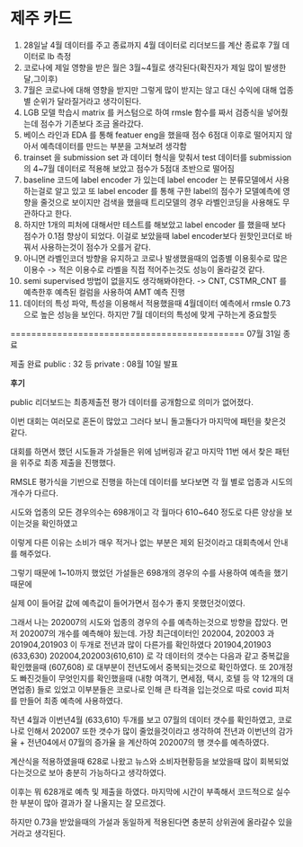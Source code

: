 # 제주 카드

1. 28일날 4월 데이터를 주고 종료까지 4월 데이터로 리더보드를 계산 종료후 7월 데이터로 lb 측정
2. 코로나에 제일 영향을 받은 월은 3월~4월로 생각된다(확진자가 제일 많이 발생한 달,그이후)
3. 7월은 코로나에 대해 영향을 받지만 그렇게 많이 받지는 않고 대신 수익에 대해 업종별 순위가 달라질거라고 생각이된다.
4. LGB 모델 학습시 matrix 를 커스텀으로 하여 rmsle 함수를 짜서 검증식을 넣어줬는데 점수가 기존보다 조금 올라갔다.
5. 베이스 라인과 EDA 를 통해 featuer eng을 했을때 점수 6점대 이후로 떨어지지 않아서 예측데이터를 만드는 부분을 고쳐보려 생각함
6. trainset 을 submission set 과 데이터 형식을 맞춰서 test 데이터를 submission 의 4~7월 데이터로 적용해 보았고 점수가 5점대 초반으로 떨어짐
7. baseline 코드에 label encoder 가 있는데 label encoder 는 분류모델에서 사용하는걸로 알고 있고 또 label encoder 를 통해 구한 label의 점수가 모델예측에 영향을 줄것으로 보이지만 검색을 했을때 트리모델의 경우 라벨인코딩을 사용해도 무관하다고 한다.
8. 하지만 1개의 피처에 대해서만 테스트를 해보았고 label encoder 를 했을때 보다 점수가 0.1점 향상이 되었다. 이걸로 보았을때 label encoder보다 원핫인코더로 바꿔서 사용하는것이 점수가 오를거 같다. 
9. 아니면 라벨인코더 방향을 유지하고 코로나 발생했을때의 업종별 이용횟수로 많은 이용수 -> 적은 이용수로 라벨을 직접 적어주는것도 성능이 올라갈것 같다.
10. semi supervised 방법이 없을지도 생각해봐야한다. -> CNT, CSTMR_CNT 를 예측한후 예측된 컬럼을 사용하여 AMT 예측 진행
11. 데이터의 특성 파악, 특성을 이용해서 적용했을때 4월데이터 예측에서 rmsle 0.73 으로 높은 성능을 보인다. 하지만 7월 데이터의 특성에 맞게 구하는게 중요할듯

============================================= 07월 31일 종료 

제출 완료
public : 32 등
private : 08월 10일 발표

**후기**

public 리더보드는 최종제출전 평가 데이터를 공개함으로 의미가 없어졌다.

이번 대회는 여러모로 혼돈이 많았고 그러다 보니 돌고돌다가 마지막에 패턴을 찾은것 같다.

대회를 하면서 했던 시도들과 가설들은 위에 넘버링과 같고 마지막 11번 에서 찾은 패턴을 위주로 최종 제출을 진행했다.

RMSLE 평가식을 기반으로 진행을 하는데 데이터를 보다보면 각 월 별로 업종과 시도의 개수가 다르다.

시도와 업종의 모든 경우의수는 698개이고 각 월마다 610~640 정도로 다른 양상을 보이는것을 확인하였고

이렇게 다른 이유는 소비가 매우 적거나 없는 부분은 제외 된것이라고 대회측에서 안내를 해주었다.

그렇기 때문에 1~10까지 했었던 가설들은 698개의 경우의 수를 사용하여 예측을 했기때문에

실제 0이 들어갈 값에 예측값이 들어가면서 점수가 좋지 못했던것이였다.

그래서 나는 202007의 시도와 업종의 경우의 수를 예측하는것으로 방향을 잡았다.
먼저 202007의 개수를 예측해야 됬는데.
가장 최근데이터인 202004, 202003 과 201904,201903 이 두개로 전년과 많이 다른가를 확인하였다
201904,201903 (633,630)  202004,202003(610,610) 로 각 데이터의 갯수는 다음과 같고 중복값을 확인했을때 (607,608) 로 대부분이 전년도에서 중복되는것으로 확인하였다.
또 20개정도 빠진것들이 무엇인지를 확인했을때 (내항 여객기, 면세점, 택시, 호텔 등 약 12개의 대면업종) 들로 있었고 이부분들은 코로나로 인해 큰 타격을 입는것으로 따로 covid 피처를 만들어 최종 예측에 사용하였다.

작년 4월과 이번년4월 (633,610) 두개를 보고 07월의 데이터 갯수를 확인하였고, 코로나로 인해서 202007 또한 갯수가 많이 줄었을것이라고 생각하여
전년과 이번년의 감가율 + 전년04에서 07월의 증가율 을 계산하여 202007의 행 갯수를 예측하였다.

계산식을 적용하였을때 628로 나왔고 뉴스와 소비자현황등을 보았을때 많이 회복되었다는것으로 보아 충분히 가능하다고 생각하였다.

이후는 뭐 628개로 예측 및 제출을 하였다. 마지막에 시간이 부족해서 코드적으로 실수한 부분이 많아 결과가 잘 나올지는 잘 모르겠다.

하지만 0.73을 받았을때의 가설과 동일하게 적용된다면 충분히 상위권에 올라갈수 있을거라고 생각된다.


 



